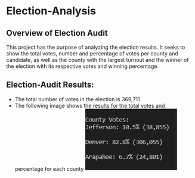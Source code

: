 # Election-Analysis

## Overview of Election Audit
This project has the purpose of analyzing the election results. It seeks to show the total votes, number and percentage of votes per county and candidate, as well as the county with the largest turnout and the winner of the election with its respective votes and winning percentage. 

## Election-Audit Results:

* The total number of votes in the election is 369,711
* The following image shows the results for the total votes and percentage for each county
![](Resources/county_votes.png)
